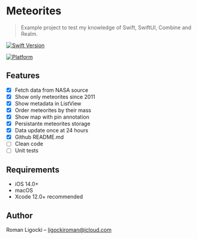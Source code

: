 # Meteorites
> Example project to test my knowledge of Swift, SwiftUI, Combine and Realm.  

[![Swift Version][swift-image]][swift-url]
<!---[![Build Status][travis-image]][travis-url] --->
<!---[![License][license-image]][license-url] --->
[![Platform](https://img.shields.io/badge/platform-macOS%20%7C%20iOS-lightgrey?style=flat)](https://github.com/rligocki/Meteorites)
<!--- [![PRs Welcome](https://img.shields.io/badge/PRs-welcome-brightgreen.svg?style=flat-square)](http://makeapullrequest.com) ---> 

<!---One to two paragraph statement about your product and what it does. --->

## Features

- [x] Fetch data from NASA source 
- [x] Show only meteorites since 2011
- [x] Show metadata in ListView
- [x] Order meteorites by their mass
- [x] Show map with pin annotation
- [x] Persistante meteorites storage
- [x] Data update once at 24 hours
- [x] Github README.md
- [ ] Clean code
- [ ] Unit tests

## Requirements

- iOS 14.0+
- macOS 
- Xcode 12.0+ recommended

## Author
Roman Ligocki – ligockiroman@icloud.com 

[swift-image]:https://img.shields.io/badge/swift-5.2.4-orange.svg
[swift-url]: https://swift.org/
